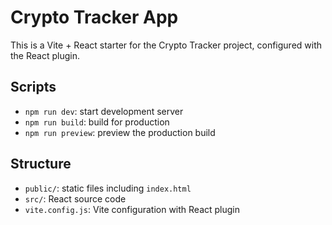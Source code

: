 # Crypto Tracker App

This is a Vite + React starter for the Crypto Tracker project, configured with the React plugin.

## Scripts

- `npm run dev`: start development server
- `npm run build`: build for production
- `npm run preview`: preview the production build

## Structure

- `public/`: static files including `index.html`
- `src/`: React source code
- `vite.config.js`: Vite configuration with React plugin